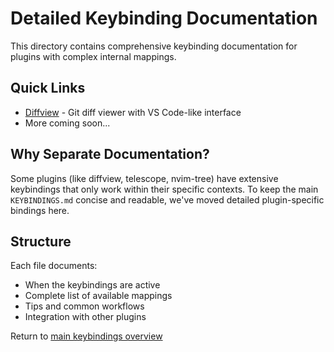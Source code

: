 # Detailed Keybinding Documentation

This directory contains comprehensive keybinding documentation for plugins with complex internal mappings.

## Quick Links

- [Diffview](./diffview.md) - Git diff viewer with VS Code-like interface
- More coming soon...

## Why Separate Documentation?

Some plugins (like diffview, telescope, nvim-tree) have extensive keybindings that only work within their specific contexts. To keep the main `KEYBINDINGS.md` concise and readable, we've moved detailed plugin-specific bindings here.

## Structure

Each file documents:
- When the keybindings are active
- Complete list of available mappings
- Tips and common workflows
- Integration with other plugins

Return to [main keybindings overview](../KEYBINDINGS.md)